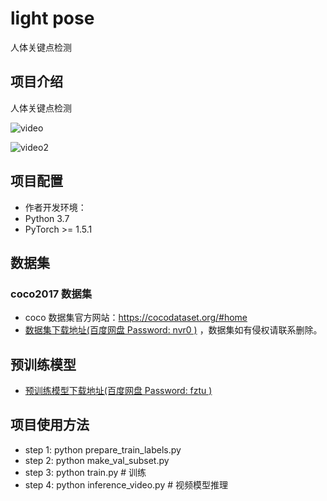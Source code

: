# light pose
人体关键点检测

## 项目介绍    
人体关键点检测  

![video](https://cdn.staticaly.com/gh/essential-gx/img@main/test/light_pose_01.gif)

![video2](https://cdn.staticaly.com/gh/essential-gx/img@main/test/s1.gif)

## 项目配置   
* 作者开发环境：   
* Python 3.7   
* PyTorch >= 1.5.1  

## 数据集     
### coco2017 数据集  
* coco 数据集官方网站：https://cocodataset.org/#home
* [数据集下载地址(百度网盘 Password: nvr0 )](https://pan.baidu.com/s/1k7W07zXY97ueLanYRG3-cw)  ，数据集如有侵权请联系删除。

## 预训练模型   
* [预训练模型下载地址(百度网盘 Password: fztu )](https://pan.baidu.com/s/1cC8_oEVmVpKac5f_dK5spQ)   

## 项目使用方法  
* step 1: python prepare_train_labels.py  
* step 2: python make_val_subset.py  
* step 3: python train.py   # 训练
* step 4: python inference_video.py   # 视频模型推理
